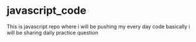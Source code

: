 # javascript_code
This is javascript repo where i will be pushing my every day code basically i will be sharing daily practice question
